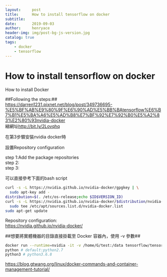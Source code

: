 ```yaml
---
layout:     post
title:      How to install tensorflow on docker
subtitle:   
date:       2019-09-03
author:     henryace
header-img: img/post-bg-js-version.jpg
catalog: true
tags:
    - docker
    - tensorflow
---
```

# How to install tensorflow on docker #

How to install Docker<br>

##Following the steps:##<br>
<https://darren1231.pixnet.net/blog/post/349736695-%E5%BF%AB%E9%80%9F%E6%90%AD%E5%BB%BAtensorflow%E6%B7%B1%E5%BA%A6%E5%AD%B8%E7%BF%92%E7%92%B0%E5%A2%83%E2%80%93nvidia-docker><br>
縮網址<http://bit.ly/2Lovqhq><br>

在第3步驟安裝nvidia docker時<br>

設置Repository configuration <br>

step 1:Add the package repositories <br>
step 2: <br>
step 3: <br>

可以直接參考下面的bash script<br>

```bash
curl -s -L https://nvidia.github.io/nvidia-docker/gpgkey | \
  sudo apt-key add -
distribution=$(. /etc/os-release;echo $ID$VERSION_ID)
curl -s -L https://nvidia.github.io/nvidia-docker/$distribution/nvidia-docker.list | \
  sudo tee /etc/apt/sources.list.d/nvidia-docker.list
sudo apt-get update
```

Repository configuration:<br>
<https://nvidia.github.io/nvidia-docker/><br>

##想要將實體機器的目錄直接掛載至 Docker 容器內，使用 -v 參數##

```bash
docker run --runtime=nvidia -it -v /home/G/test:/data tensorflow/tensorflow:latest-gpu bash
python # default:python2.7
python3 # python3.6.8
```

<https://blog.gtwang.org/linux/docker-commands-and-container-management-tutorial/>